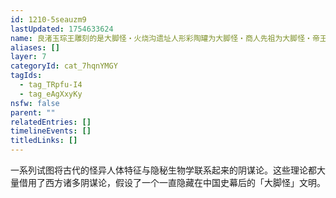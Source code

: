 ```yaml
---
id: 1210-5seauzm9
lastUpdated: 1754633624
name: 良渚玉琮王雕刻的是大脚怪・火烧沟遗址人形彩陶罐为大脚怪・商人先祖为大脚怪・帝王异象为大脚怪特征
aliases: []
layer: 7
categoryId: cat_7hqnYMGY
tagIds:
  - tag_TRpfu-I4
  - tag_eAgXxyKy
nsfw: false
parent: ""
relatedEntries: []
timelineEvents: []
titledLinks: []
---
```


一系列试图将古代的怪异人体特征与隐秘生物学联系起来的阴谋论。这些理论都大量借用了西方诸多阴谋论，假设了一个一直隐藏在中国史幕后的「大脚怪」文明。